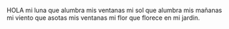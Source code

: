HOLA
mi luna que alumbra mis ventanas
mi sol que alumbra mis mañanas
mi viento que asotas mis ventanas
mi flor que florece en mi jardin.
